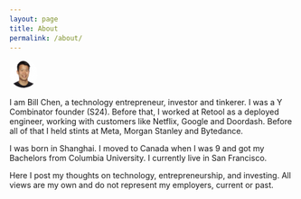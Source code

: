 ```yaml
---
layout: page
title: About
permalink: /about/
---
```


<img src="/assets/headshot_cropped.png" width="50" height="50" alt="Bill Chen" style="border-radius: 50%;" /> 

I am Bill Chen, a technology entrepreneur, investor and tinkerer. I was a Y Combinator founder (S24). Before that, I worked at Retool as a deployed engineer, working with customers like Netflix, Google and Doordash. Before all of that I held stints at Meta, Morgan Stanley and Bytedance.

I was born in Shanghai. I moved to Canada when I was 9 and got my Bachelors from Columbia University. I currently live in San Francisco.

Here I post my thoughts on technology, entrepreneurship, and investing. All views are my own and do not represent my employers, current or past.
